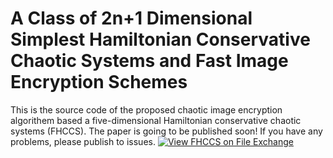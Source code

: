 # A Class of 2n+1 Dimensional Simplest Hamiltonian Conservative Chaotic Systems and Fast Image Encryption Schemes
This is the source code of the proposed chaotic image encryption algorithem based a five-dimensional Hamiltonian conservative chaotic systems (FHCCS). The paper is going to be published soon! If you have any problems, please publish to issues. 
[![View FHCCS on File Exchange](https://www.mathworks.com/matlabcentral/images/matlab-file-exchange.svg)](https://ww2.mathworks.cn/matlabcentral/fileexchange/135151-fhccs)